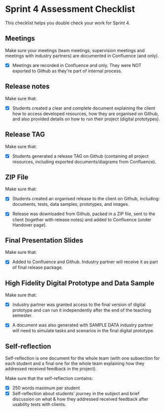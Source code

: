 # Sprint 4 Assessment Checklist
This checklist helps you double check your work for Sprint 4.

## Meetings
Make sure your meetings (team meetings, supervision meetings and meetings with industry partners) are documented in Confluence (and only). 

- [x] Meetings are recorded in Confluence and only. They were NOT exported to Github as they're part of internal process.


## Release notes
Make sure that:

- [x] Students created a clear and complete document explaining the client how to access developed resources, how they are organised on Github, and also provided details on how to run their project (digital prototypes).


## Release TAG
Make sure that:

- [x] Students generated a release TAG on Github (containing all project resources, including exported documents/diagrams from Confluence).


## ZIP File
Make sure that:

- [x] Students created an organised release to the client on Github, including: documents, tests, data samples, prototypes, and images. 
- [x] Release was downloaded from Github, packed in a ZIP file, sent to the client (together with release notes) and added to Confluence (under Handover page).


## Final Presentation Slides
Make sure that:

- [x] Added to Confluence and Github. Industry partner will receive it as part of final release package.


## High Fidelity Digital Prototype and Data Sample
Make sure that:

- [x] Industry partner was granted access to the final version of digital prototype and can run it independently after the end of the teaching semester. 
- [x] A document was also generated with SAMPLE DATA industry partner will need to simulate tasks and scenarios in the final digital prototype.


## Self-reflection 

Self-reflection is one document for the whole team (with one subsection for each student and a final one for the whole team explaining how they addressed received feedback in the project).

Make sure that the self-reflection contains:

- [x] 250 words maximum per student
- [x] Self-reflection about students' journey in the subject and brief discussion on what & how they addressed received feedback after usability tests with clients.
